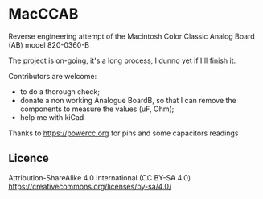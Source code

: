 # MacCCAB
Reverse engineering attempt of the Macintosh Color Classic Analog Board (AB) model 820-0360-B


The project is on-going, it's a long process, I dunno yet if I'll finish it.

Contributors are welcome:
- to do a thorough check;
- donate a non working Analogue BoardB, so that I can remove the components to measure the values (uF, Ohm);
- help me with kiCad

Thanks to https://powercc.org for pins and some capacitors readings

## Licence
Attribution-ShareAlike 4.0 International (CC BY-SA 4.0)
https://creativecommons.org/licenses/by-sa/4.0/
